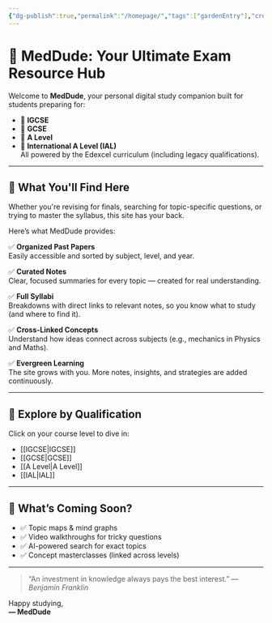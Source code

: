 ```yaml
---
{"dg-publish":true,"permalink":"/homepage/","tags":["gardenEntry"],"created":"2025-06-13T06:28:12.857+03:00","updated":"2025-06-13T07:13:11.380+03:00"}
---
```


# 🧠 MedDude: Your Ultimate Exam Resource Hub

Welcome to **MedDude**, your personal digital study companion built for students preparing for:
- 📘 **IGCSE**
- 📕 **GCSE**
- 📗 **A Level**
- 📙 **International A Level (IAL)**  
All powered by the Edexcel curriculum (including legacy qualifications).

---

## 🎯 What You'll Find Here

Whether you're revising for finals, searching for topic-specific questions, or trying to master the syllabus, this site has your back.

Here’s what MedDude provides:

✅ **Organized Past Papers**  
Easily accessible and sorted by subject, level, and year.

✅ **Curated Notes**  
Clear, focused summaries for every topic — created for real understanding.

✅ **Full Syllabi**  
Breakdowns with direct links to relevant notes, so you know what to study (and where to find it).

✅ **Cross-Linked Concepts**  
Understand how ideas connect across subjects (e.g., mechanics in Physics and Maths).

✅ **Evergreen Learning**  
The site grows with you. More notes, insights, and strategies are added continuously.

---

## 🧭 Explore by Qualification

Click on your course level to dive in:

- [[IGCSE\|IGCSE]]
- [[GCSE\|GCSE]]
- [[A Level\|A Level]]
- [[IAL\|IAL]]

---

## 🚀 What’s Coming Soon?

- ✅ Topic maps & mind graphs  
- ✅ Video walkthroughs for tricky questions  
- ✅ AI-powered search for exact topics  
- ✅ Concept masterclasses (linked across levels)

---

> “An investment in knowledge always pays the best interest.” — *Benjamin Franklin*

Happy studying,  
**— MedDude**

